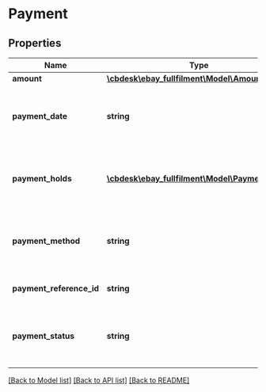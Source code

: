 # Payment

## Properties
Name | Type | Description | Notes
------------ | ------------- | ------------- | -------------
**amount** | [**\cbdesk\ebay_fullfilment\Model\Amount**](Amount.md) |  | [optional] 
**payment_date** | **string** | The date and time that the payment was received by the seller. This field will not be returned if buyer has yet to pay for the order. This timestamp is in ISO 8601 format, which uses the 24-hour Universal Coordinated Time (UTC) clock. &lt;br /&gt;&lt;br /&gt;&lt;b&gt;Format:&lt;/b&gt; &lt;code&gt;[YYYY]-[MM]-[DD]T[hh]:[mm]:[ss].[sss]Z&lt;/code&gt; &lt;br /&gt;&lt;b&gt;Example:&lt;/b&gt; &lt;code&gt;2015-08-04T19:09:02.768Z&lt;/code&gt; | [optional] 
**payment_holds** | [**\cbdesk\ebay_fullfilment\Model\PaymentHold[]**](PaymentHold.md) | This container is only returned if eBay is temporarily holding the seller&#x27;s funds for the order. If a payment hold has been placed on the order, this container includes the reason for the payment hold, the expected release date of the funds into the seller&#x27;s account, the current state of the hold, and as soon as the payment hold has been released, the actual release date. | [optional] 
**payment_method** | **string** | The payment method used to pay for the order. See the &lt;strong&gt;PaymentMethodTypeEnum&lt;/strong&gt; type for more information on the payment methods. For implementation help, refer to &lt;a href&#x3D;&#x27;https://developer.ebay.com/api-docs/sell/fulfillment/types/sel:PaymentMethodTypeEnum&#x27;&gt;eBay API documentation&lt;/a&gt; | [optional] 
**payment_reference_id** | **string** | This field is only returned if payment has been made by the buyer, and the &lt;strong&gt;paymentMethod&lt;/strong&gt; is &lt;code&gt;ESCROW&lt;/code&gt;. This field contains a special ID for ESCROW. | [optional] 
**payment_status** | **string** | The enumeration value returned in this field indicates the status of the payment for the order. See the &lt;strong&gt;PaymentStatusEnum&lt;/strong&gt; type definition for more information on the possible payment states. For implementation help, refer to &lt;a href&#x3D;&#x27;https://developer.ebay.com/api-docs/sell/fulfillment/types/sel:PaymentStatusEnum&#x27;&gt;eBay API documentation&lt;/a&gt; | [optional] 

[[Back to Model list]](../../README.md#documentation-for-models) [[Back to API list]](../../README.md#documentation-for-api-endpoints) [[Back to README]](../../README.md)

